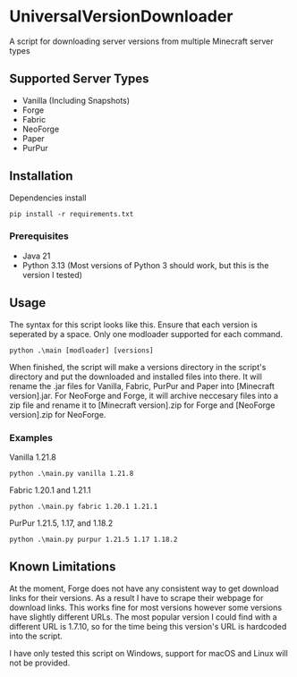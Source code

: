 # UniversalVersionDownloader
A script for downloading server versions from multiple Minecraft server types

## Supported Server Types
- Vanilla (Including Snapshots)
- Forge
- Fabric
- NeoForge
- Paper
- PurPur

## Installation

Dependencies install

`pip install -r requirements.txt`

### Prerequisites
- Java 21
- Python 3.13 (Most versions of Python 3 should work, but this is the version I tested)

## Usage

The syntax for this script looks like this. Ensure that each version is seperated by a space. Only one modloader supported for each command.

`python .\main [modloader] [versions]`

When finished, the script will make a versions directory in the script's directory and put the downloaded and installed files into there. It will rename the .jar files for Vanilla, Fabric, PurPur and Paper into [Minecraft version].jar. For NeoForge and Forge, it will archive neccesary files into a zip file and rename it to [Minecraft version].zip for Forge and [NeoForge version].zip for NeoForge.

### Examples
Vanilla 1.21.8

`python .\main.py vanilla 1.21.8`

Fabric 1.20.1 and 1.21.1

`python .\main.py fabric 1.20.1 1.21.1`

PurPur 1.21.5, 1.17, and 1.18.2

`python .\main.py purpur 1.21.5 1.17 1.18.2`


## Known Limitations
At the moment, Forge does not have any consistent way to get download links for their versions. As a result I have to scrape their webpage for download links.
This works fine for most versions however some versions have slightly different URLs. The most popular version I could find with a different URL is 1.7.10, so for the time being this version's URL is hardcoded into the script.

I have only tested this script on Windows, support for macOS and Linux will not be provided.

